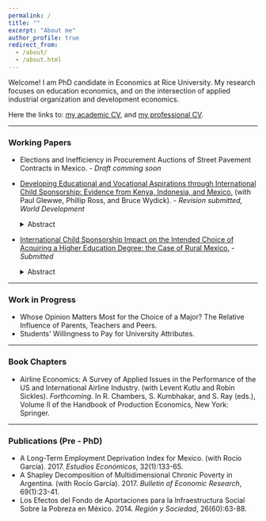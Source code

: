 ```yaml
---
permalink: /
title: ""
excerpt: "About me"
author_profile: true
redirect_from: 
  - /about/
  - /about.html
---
```


Welcome! I am PhD candidate in Economics at Rice University. My research focuses on education economics, and on the intersection of applied industrial organization and development economics.

Here the links to: [my academic CV](http://danstad.github.io/files/CV_DP_Academic.pdf), and [my professional CV](http://danstad.github.io/files/CV_DP_Professional.pdf).

***

### Working Papers
* Elections and Inefficiency in Procurement Auctions of Street Pavement Contracts in Mexico. - _Draft comming soon_
   
* [Developing Educational and Vocational Aspirations through International Child Sponsorship: Evidence from Kenya, Indonesia, and Mexico.](http://danstad.github.io/files/WP_aspirations1.pdf) (with Paul Glewwe, Phillip Ross, and Bruce Wydick). - _Revision submitted, World Development_  
  <details>
  <summary>Abstract</summary>
    The role of aspirations in facilitating movement out of poverty is a subject of increasing research in development economics. Previous work finds positive impacts from international child sponsorship on educational attainment, employment, and adult income. This paper seeks to ascertain whether the impacts of child sponsorship on educational outcomes may occur through elevated aspirations among sponsored children. Using an age-eligibility rule applied during program rollout to identify causal effects, we study whether international child sponsorship increases educational and vocational aspirations among a sample of 2,022 children in Kenya, Indonesia, and Mexico. While effects are heterogeneous, and strongest in Kenya, we find that, averaging over the three countries, sponsorship increased indices of self-esteem (0.25), optimism (0.26), aspirations (0.29) standard deviations respectively, and expected years of completed education (0.43 years). We find that sponsorship increases actual grade completion by 0.56 among children at the time of the survey, and mediation analysis suggests that the impact of sponsorship on aspirations is likely to mediate higher levels of grade completion. Our results contribute to a growing body of evidence indicating that the positive impacts of child sponsorship stem partly through elevating aspirations. More generally, our research contributes to a larger literature suggesting that the alleviation of internal constraints among the poor is a strong complement to addressing their external constraints.
  </details>
    
 * [International Child Sponsorship Impact on the Intended Choice of Acquiring a Higher Education Degree: the Case of Rural Mexico.](http://danstad.github.io/files/WP_aspirations2_DP.pdf) - _Submitted_
     <details>
     <summary>Abstract</summary>
        This paper studies the impact of a child sponsorship program on the aspiration to acquire a higher education degree, among a sample of rural children in the states of Oaxaca and Chiapas in the south of Mexico. To account for the program's selection of sponsored children, I estimate a binary Roy type model with unobservables generated by a one-factor structure. I further account for the children's income beliefs by directly eliciting their subjective expected returns to schooling. I find that the average treatment effect on the treated is positive and consistent with previous studies of the sponsorship program, although it is not statistically significant. Estimates of the marginal treatment effect show that the sponsorship effect is higher for children most likely to be selected to the program. From the subjective income expectations data, I document that children in rural settings, 12 to 15 years old, have realistic although heterogeneous expectations, and present a clear gender gap, even at these young ages.           </details>
        
*** 

### Work in Progress 

* Whose Opinion Matters Most for the Choice of a Major? The Relative Influence of Parents, Teachers and Peers.
* Students' Willingness to Pay for University Attributes.

***

### Book Chapters 

* Airline Economics: A Survey of Applied Issues in the Performance of the US and International Airline
Industry. (with Levent Kutlu and Robin Sickles). _Forthcoming_. In R. Chambers, S. Kumbhakar, and S. Ray (eds.), Volume II of the Handbook of Production
Economics, New York: Springer.

***

### Publications (Pre - PhD)

* A Long-Term Employment Deprivation Index for Mexico. (with Rocío García). 2017. _Estudios Económicos_, 32(1):133-65.
* A Shapley Decomposition of Multidimensional Chronic Poverty in Argentina. (with Rocío García). 2017. _Bulletin of Economic Research_, 69(1):23-41.
* Los Efectos del Fondo de Aportaciones para la Infraestructura Social Sobre la Pobreza en México. 2014. _Región y Sociedad_, 26(60):63-88.

